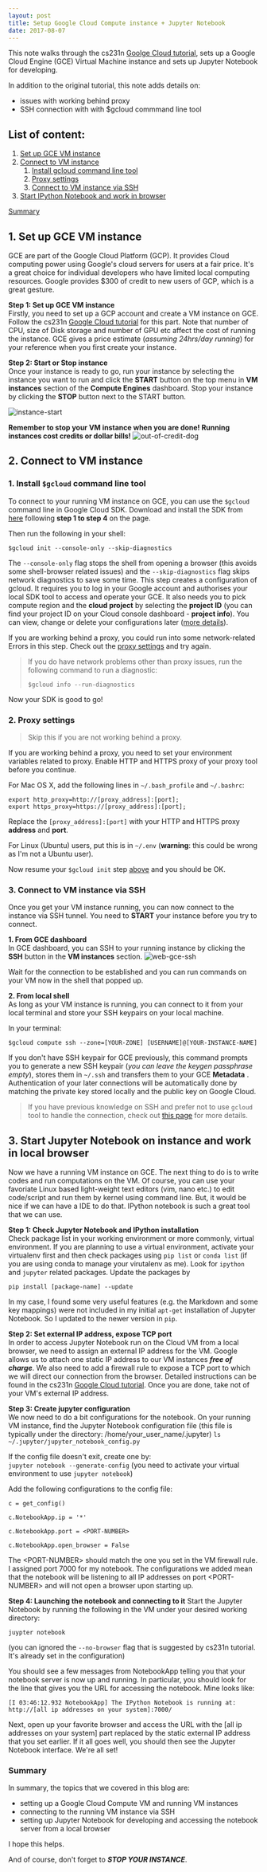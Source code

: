 ```yaml
---
layout: post
title: Setup Google Cloud Compute instance + Jupyter Notebook
date: 2017-08-07
---
```


This note walks through the cs231n [Goolge Cloud tutorial][cs231n-tutorial], sets up a Google Cloud Engine (GCE) Virtual Machine instance and sets up Jupyter Notebook for developing.  

[cs231n-tutorial]:http://cs231n.github.io/gce-tutorial

In addition to the original tutorial, this note adds details on:

- issues with working behind proxy
- SSH connection with with $gcloud commmand line tool


## List of content:
1. [Set up GCE VM instance](#1-set-up-gce-vm-instance)
2. [Connect to VM instance](#2-connect-to-vm-instance)  
    1. [Install gcloud command line tool](#1-install-`$gcloud`-command-line-tool)
    2. [Proxy settings](#2-proxy-settings)
    3. [Connect to VM instance via SSH](#3-connect-to-vm-instance-via-ssh)
3. [Start IPython Notebook and work in browser](#3-start-ipython-notebook-and-work-in-browser)  

[Summary](#summary)


## 1. Set up GCE VM instance  
GCE are part of the Google Cloud Platform (GCP). It provides Cloud computing power using Google's cloud servers for users at a fair price. It's a great choice for individual developers who have limited local computing resources. Google provides $300 of credit to new users of GCP, which is a great gesture.

**Step 1: Set up GCE VM instance**  
Firstly, you need to set up a GCP account and create a VM instance on GCE. Follow the cs231n [Google Cloud tutorial][cs231n-tutorial] for this part. Note that number of CPU, size of Disk storage and number of GPU etc affect the cost of running the instance. GCE gives a price estimate (*assuming 24hrs/day running*) for your reference when you first create your instance.  

 **Step 2: Start or Stop instance**  
Once your instance is ready to go, run your instance by selecting the instance you want to run and click the **START** button on the top menu in **VM instances** section of the **Compute Engines** dashboard. Stop your instance by clicking the **STOP** button next to the START button.

![instance-start](https://raw.githubusercontent.com/HarveyQ/HarveyQ.github.io/master/images/gce-start.png)

**Remember to stop your VM instance when you are done! Running instances cost credits or dollar bills!**
![out-of-credit-dog](http://cs231n.github.io/assets/sadpuppy_nocredits.png)

## 2. Connect to VM instance  
### 1. Install `$gcloud` command line tool  
To connect to your running VM instance on GCE, you can use the `$gcloud` command line in Google Cloud SDK. Download and install the SDK from [here](https://cloud.google.com/sdk/docs) following **step 1 to step 4** on the page.  
   
Then run the following in your shell:  
```
$gcloud init --console-only --skip-diagnostics
```
   
The `--console-only` flag stops the shell from opening a browser (this avoids some shell-browser related issues) and the `--skip-diagnostics` flag skips network diagnostics to save some time. This step creates a configuration of gcloud. It requires you to log in your Google account and authorises your local SDK tool to access and operate your GCE. It also needs you to pick compute region and the **cloud project** by selecting the **project ID** (you can find your project ID on your Cloud console dashboard - **project info**). You can view, change or delete your configurations later ([more details](https://cloud.google.com/sdk/docs/managing-configurations)).  
   
If you are working behind a proxy, you could run into some network-related Errors in this step. Check out the [proxy settings](#2-proxy-settings) and try again.  
   
>If you do have network problems other than proxy issues, run the following command to run a diagnostic:  
>```
>$gcloud info --run-diagnostics
>```
   
Now your SDK is good to go!  
   
### 2. Proxy settings  
>Skip this if you are not working behind a proxy.  
   
If you are working behind a proxy, you need to set your environment variables related to proxy. Enable HTTP and HTTPS proxy of your proxy tool before you continue.  
     
For Mac OS X, add the following lines in `~/.bash_profile` and `~/.bashrc`:  
```
export http_proxy=http://[proxy_address]:[port];
export https_proxy=https://[proxy_address]:[port];
```
Replace the `[proxy_address]:[port]` with your HTTP and HTTPS proxy **address** and **port**.  
   
For Linux (Ubuntu) users, put this is in `~/.env` (**warning**: this could be wrong as I'm not a Ubuntu user).  

Now resume your `$gcloud init` step [above](#1-install-gcloud-command-line-tool) and you should be OK.  
   
   
### 3. Connect to VM instance via SSH  
Once you get your VM instance running, you can now connect to the instance via SSH tunnel. You need to **START** your instance before you try to connect. 

**1. From GCE dashboard**  
In GCE dashboard, you can SSH to your running instance by clicking the **SSH** button in the **VM instances** section.
![web-gce-ssh](https://raw.githubusercontent.com/HarveyQ/HarveyQ.github.io/master/images/web-gce-ssh.png)  

Wait for the connection to be established and you can run commands on your VM now in the shell that popped up.  


**2. From local shell**  
As long as your VM instance is running, you can connect to it from your local terminal and store your SSH keypairs on your local machine.  

In your terminal:  
```
$gcloud compute ssh --zone=[YOUR-ZONE] [USERNAME]@[YOUR-INSTANCE-NAME]
```

If you don't have SSH keypair for GCE previously, this command prompts you to generate a new SSH keypair (*you can leave                the keygen passphrase empty*), stores them in `~/.ssh` and transfers them to your GCE **Metadata** . Authentication of your later connections will be automatically done by matching the private key stored locally and the public key on Google Cloud. 

>If you have previous knowledge on SSH and prefer not to use `gcloud` tool to handle the connection, check out [this page](https://cloud.google.com/compute/docs/instances/connecting-to-instance) for more details.

## 3. Start Jupyter Notebook on instance and work in local browser
Now we have a running VM instance on GCE. The next thing to do is to write codes and run computations on the VM. Of course, you can use your favoriate Linux based light-weight text editors (vim, nano etc.) to edit code/script and run them by kernel using command line. But, it would be nice if we can have a IDE to do that. IPython notebook is such a great tool that we can use. 

**Step 1: Check Jupyter Notebook and IPython installation**  
Check package list in your working environment or more commonly, virtual environment. If you are planning to use a virtual environment, activate your virtualenv first and then check packages using `pip list` or `conda list` (if you are using conda to manage your virutalenv as me). Look for `ipython` and `jupyter` related packages. Update the packages by
```
pip install [package-name] --update
```
In my case, I found some very useful features (e.g. the Markdown and some key mappings) were not included in my initial `apt-get` installation of Jupyter Notebook. So I updated to the newer version in `pip`.

**Step 2: Set external IP address, expose TCP port**  
In order to access Jupyter Notebook run on the Cloud VM from a local browser, we need to assign an external IP address for the VM. Google allows us to attach one static IP address to our VM instances ***free of charge***. We also need to add a firewall rule to expose a TCP port to which we will direct our connection from the browser. Detailed instructions can be found in the cs231n [Google Cloud tutorial][cs231n-tutorial]. Once you are done, take not of your VM's external IP address. 

**Step 3: Create jupyter configuration**  
We now need to do a bit configurations for the notebook. On your running VM instance, find the Jupyter Notebook configuration file (this file is typically under the directory: /home/your_user_name/.jupyter)
```ls ~/.jupyter/jupyter_notebook_config.py```  

If the config file doesn't exit, create one by:  
```jupyter notebook --generate-config```
(you need to activate your virtual environment to use `jupyter notebook`)

Add the following configurations to the config file:

```
c = get_config()

c.NotebookApp.ip = '*'

c.NotebookApp.port = <PORT-NUMBER>

c.NotebookApp.open_browser = False
```

The \<PORT-NUMBER\> should match the one you set in the VM firewall rule. I assigned port 7000 for my notebook. The configurations we added mean that the notebook will be listening to all IP addresses on port \<PORT-NUMBER\> and will not open a browser upon starting up.  

**Step 4: Launching the notebook and connecting to it**
Start the Jupyter Notebook by running the following in the VM under your desired working directory:
```
juypter notebook
```
(you can ignored the `--no-browser` flag that is suggested by cs231n tutorial. It's already set in the configuration)  

You should see a few messages from NotebookApp telling you that your notebook server is now up and running. In particular, you should look for the line that gives you the URL for accessing the notebook. Mine looks like:
```
[I 03:46:12.932 NotebookApp] The IPython Notebook is running at: http://[all ip addresses on your system]:7000/
```

Next, open up your favorite browser and access the URL with the \[all ip addresses on your system\] part replaced by the static external IP address that you set earlier. If it all goes well, you should then see the Jupyter Notebook interface. We're all set!

### Summary  
In summary, the topics that we covered in this blog are:
- setting up a Google Cloud Compute VM and running VM instances
- connecting to the running VM instance via SSH
- setting up Jupyter Notebook for developing and accessing the notebook server from a local browser  

I hope this helps.  

And of course, don't forget to ***STOP YOUR INSTANCE***.  
